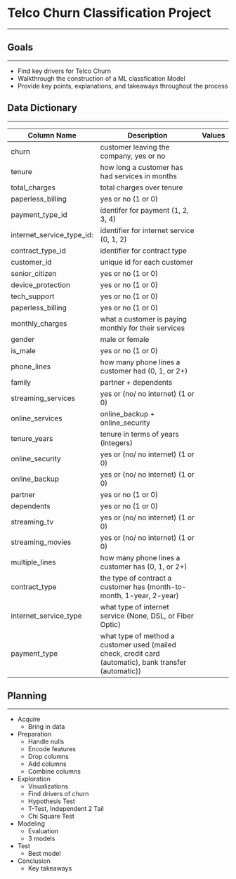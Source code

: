 # Telco Churn Classification Project
***


## Goals
***
- Find key drivers for Telco Churn
- Walkthrough the construction of a ML classfication Model
- Provide key points, explanations, and takeaways throughout the process


## Data Dictionary
***
| Column Name | Description | Values |
|-------------|-------------|----------|
| churn | customer leaving the company, yes or no
| tenure | how long a customer has had services in months
| total_charges | total charges over tenure
| paperless_billing | yes or no (1 or 0)
| payment_type_id | identifer for payment (1, 2, 3, 4)
| internet_service_type_id: | identifier for internet service (0, 1, 2)
| contract_type_id | identifier for contract type
| customer_id | unique id for each customer
| senior_citizen | yes or no (1 or 0)
| device_protection | yes or no (1 or 0)
| tech_support | yes or no (1 or 0)
| paperless_billing | yes or no (1 or 0)
| monthly_charges | what a customer is paying monthly for their services
| gender | male or female
| is_male | yes or no (1 or 0)
| phone_lines | how many phone lines a customer had (0, 1, or 2+)
| family | partner + dependents
| streaming_services | yes or (no/ no internet) (1 or 0)
| online_services | online_backup + online_security
| tenure_years | tenure in terms of years (integers)
| online_security | yes or (no/ no internet) (1 or 0)
| online_backup | yes or (no/ no internet) (1 or 0)
| partner | yes or no (1 or 0)
| dependents | yes or no (1 or 0)
| streaming_tv | yes or (no/ no internet) (1 or 0)
| streaming_movies | yes or (no/ no internet) (1 or 0)
| multiple_lines | how many phone lines a customer has (0, 1, or 2+)
| contract_type | the type of contract a customer has (month-to-month, 1-year, 2-year)
| internet_service_type | what type of internet service (None, DSL, or Fiber Optic)
| payment_type | what type of method a customer used (mailed check, credit card (automatic), bank transfer (automatic))


## Planning
***
- Acquire
  - Bring in data
- Preparation
  - Handle nulls
  - Encode features
  - Drop columns
  - Add columns
  - Combine columns
- Exploration
  - Visualizations
  - Find drivers of churn
  - Hypothesis Test
  - T-Test, Independent 2 Tail
  - Chi Square Test
- Modeling
  - Evaluation
  - 3 models
- Test
  - Best model
- Conclusion
  - Key takeaways
